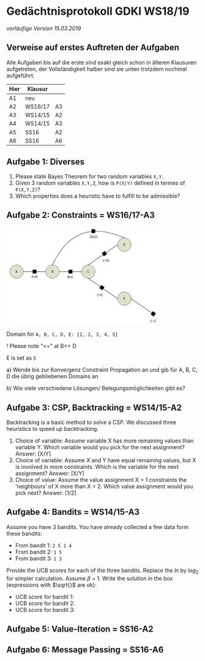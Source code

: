 # Gedächtnisprotokoll GDKI WS18/19

_vorläufige Version 15.03.2019_

## Verweise auf erstes Auftreten der Aufgaben

Alle Aufgaben bis auf die erste sind exakt gleich schon in älteren Klausuren aufgetreten, der Vollständigkeit halber sind sie unten trotzdem nochmal aufgeführt.

| Hier | Klausur |     |
| ---- | ------- | --- |
| A1   | neu     |     |
| A2   | WS16/17 | A3  |
| A3   | WS14/15 | A2  |
| A4   | WS14/15 | A3  |
| A5   | SS16    | A2  |
| A6   | SS16    | A6  |

## Aufgabe 1: Diverses

1. Please state Bayes Theorem for two random variables `X,Y`.
2. Given 3 random variables `X,Y,Z`, how is `P(X|Y)` defined in termes of `P(X,Y,Z)`?
3. Which properties does a heuristic have to fulfill to be admissible?

## Aufgabe 2: Constraints = WS16/17-A3

<img src="../Inhalte/Bilder/Constraints.jpg" alt="drawing" width="400"/>

Domain for `A, B, C, D, E: {1, 2, 3, 4, 5}`

! Please note "<=" at B<= D

E is set as `5`

a) Wende bis zur Konvergenz Constraint Propagation an und gib für A, B, C, D die übrig gebliebenen Domains an

b) Wie viele verschiedene Lösungen/ Belegungsmöglichkeiten gibt es?

## Aufgabe 3: CSP, Backtracking = WS14/15-A2

Backtracking is a basic method to solve a CSP. We discussed three heuristics to speed up backtracking.

1. Choice of variable: Assume variable X has more remaining values than variable Y. Which variable would you pick for the next assignment? Answer: [X/Y]
2. Choice of variable: Assume X and Y have equal remaining values, but X is involved in more constraints. Which is the variable for the next assignment? Answer: [X/Y]
3. Choice of value: Assume the value assignment X = 1 constraints the ’neighbours’ of X more than X = 2. Which value assignment would you pick next? Answer: [1/2]

## Aufgabe 4: Bandits = WS14/15-A3

Assume you have 3 bandits. You have already collected a few data form these bandits:

- From bandit 1: `2 5 1 4`
- From bandit 2: `1 5`
- From bandit 3: `1 3`

Provide the UCB scores for each of the three bandits. Replace the $ln$ by $log_2$ for simpler
calculation. Assume $\beta$ = 1. Write the solution in the box (expressions with $\sqrt{}$ are ok):

- UCB score for bandit 1:
- UCB score for bandit 2:
- UCB score for bandit 3:

## Aufgabe 5: Value-Iteration = SS16-A2

## Aufgabe 6: Message Passing = SS16-A6
